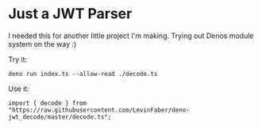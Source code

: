 # Just a JWT Parser

I needed this for another little project I'm making. Trying out Denos module system on the way :)

Try it:
```
deno run index.ts --allow-read ./decode.ts
```

Use it: 
```
import { decode } from "https://raw.githubusercontent.com/LevinFaber/deno-jwt_decode/master/decode.ts";
```